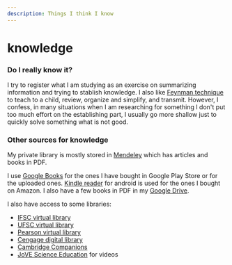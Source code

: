 ```yaml
---
description: Things I think I know
---
```


# knowledge

### Do I really know it?

I try to register what I am studying as an exercise on summarizing information and trying to stablish knowledge. I also like [Feynman technique](https://getpocket.com/explore/item/the-feynman-technique-the-best-way-to-learn-anything) to teach to a child, review, organize and simplify, and transmit. However, I confess, in many situations when I am researching for something I don't put too much effort on the establishing part, I usually go more shallow just to quickly solve something what is not good.

### Other sources for knowledge

My private library is mostly stored in [Mendeley](https://www.mendeley.com/library/) which has articles and books in PDF.

I use [Google Books](https://play.google.com/store/apps/details?id=com.google.android.apps.books) for the ones I have bought in Google Play Store or for the uploaded ones. [Kindle reader](https://play.google.com/store/apps/details?id=com.amazon.kindle&hl=en) for android is used for the ones I bought on Amazon. I also have a few books in PDF in my [Google Drive](http://drive.google.com).

I also have access to some libraries:

* [IFSC virtual library](http://biblioteca.ifsc.edu.br/)
* [UFSC virtual library](http://portal.bu.ufsc.br/)
* [Pearson virtual library](https://plataforma.bvirtual.com.br/)
* [Cengage digital library](https://cengagebrasil.vstbridge.com/)
* [Cambridge Companions](https://www.cambridge.org/core/what-we-publish/collections/cambridge-companions#)
* [JoVE Science Education](https://www.jove.com/science-education-library) for videos



